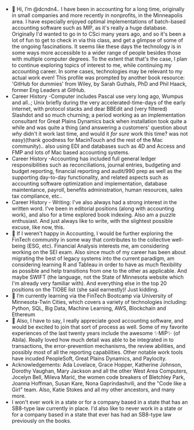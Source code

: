 - 👋 Hi, I’m @dcndn4.. I have been in accounting for a long time, originally in small companies and more recently in nonprofits, in the Minneapolis area. I have especially enjoyed optimal implementations of batch-based accounting software such as MIP, as it's really a huge database. Originally I'd wanted to go in to CSci many years ago, and so it's been a lot of fun to get to check in via this class, and get a glimpse of some of the ongoing fascinations. It seems like these days the technology is in some ways more accessible to a wider range of people besides those with multiple computer degrees. To the extent that that's the case, I plan to continue exploring topics of interest to me, while continuing my accounting career. In some cases, technologies may be relevant to my actual work even! This profile was prompted by another book resource: 'GitHub for dummies' from Wiley, by Sarah Guthals, PhD and Phil Haack, former Eng Leaders at GitHub.
- Career History -Computer includes Pascal use very long ago, Wumpus and all..; Unix briefly during the very accelerated-time-days of the early internet, with protocol stacks and dear BBEdit and (very filtered) Slashdot and so much churning; a period working as an implementation consultant for Great Plains Dynamics back when installation took quite a while and was quite a thing (and answering a customers' question about *why* didn't it work last time, and would it *for sure* work this time? was not easy)(thank goodness for MacinTouch and the rest of the Mac community).. also using EDI and databases such as 4D and Access and FMP and lots of Mac based accounting systems. 
- Career History -Accounting has included full general ledger responsibilities such as reconciliations, journal entries, budgeting and budget reporting, financial reporting and audit/990 prep as well as the supporting day-to-day functionality, and related aspects such as accounting software optimization and implementation, database maintentance, payroll, benefits administration, human resources, sales tax compliance, etc.. 
- Career History - Writing: I've also always had a strong interest in the written word. I've been in editorial positions (along with accounting work), and also for a time explored book indexing. Also am a puzzle enthusiast. And just always like to write, with the slightest possible excuse, like now, this. 
- 👀 If I weren't happy in Accounting, I would be further exploring the FinTech community in some way that contributes to the collective well-being (ESG, etc). Financial Analysis interests me, am considering working on the SEI exam. Also since much of my career has been about migrating the best of legacy systems into the current paradigm, am considering learning R and Tableau in order to have as much flexibility as possible and help transitions from one to the other as applicable. And maybe SWIFT (the language, not the State of Minnesota website which I'm already very familiar with). And everything else in the top 20 positions on the TIOBE list (she said earnestly)! Just kidding.
- 🌱 I’m currently learning via the FinTech Bootcamp via University of Minnesota-Twin Cities, which covers a variety of technologies including: Python, SQL, Big Data, Machine Learning, AWS, Blockchain and Ethereum
-  💞️ Also, I have to say, I really appreciate good accounting software, and would be excited to join that sort of process as well. Some of my favorite experiences of the last twenty years include the awesome ✨MIP✨ (of Abila). Really loved how much detail was able to be integrated in to transactions, the error-prevention mechanisms, the review abilities, and possibly most of all the reporting capabilities. Other notable work tools have incuded PeopleSoft, Great Plains Dynamics, and Paylocity.
- Acknowledgements: Ada Lovelace, Grace Hopper, Katherine Johnson, Dorothy Vaughan, Mary Jackson and all the other West Area Computers, Jocelyn Bell, Mileva Marić, the women code breakers of Bletchley Park, Joanna Hoffman, Susan Kare, Nona Gaprindashvili, and the "Code like a Girl" team. Also, Katie Stokes and all my other ancestors, and many more. 
- I won't ever work in a state or for a company based in a state that has an SB8-type law currently in place. I'd also like to never work in a state or for a company based in a state that ever has had an SB8-type law previously on the books. 
